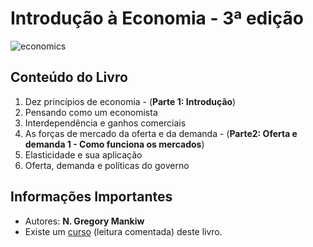 # Introdução à Economia  - 3ª edição

![economics](https://encrypted-tbn0.gstatic.com/images?q=tbn%3AANd9GcQmGqQnpJzbSBpFe2MtUqupXBbhppJtiVvfPsKwz5SGm5dGI9gV)

## Conteúdo do Livro

1. Dez princípios de economia - (**Parte 1: Introdução**)
1. Pensando como um economista
1. Interdependência e ganhos comerciais
1. As forças de mercado da oferta e da demanda - (**Parte2: Oferta e demanda 1 - Como funciona os mercados**)
1. Elasticidade e sua aplicação
1. Oferta, demanda e políticas do governo

## Informações Importantes

- Autores: **N. Gregory Mankiw**
- Existe um [curso](https://www.youtube.com/playlist?list=PLu8hAanCQCJqX2TWcGSA6qP6uifQ-gkC8) (leitura comentada) deste livro.
